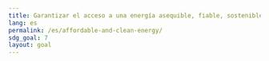 ```yaml
---
title: Garantizar el acceso a una energía asequible, fiable, sostenible y moderna para todos
lang: es
permalink: /es/affordable-and-clean-energy/
sdg_goal: 7
layout: goal
---
```


